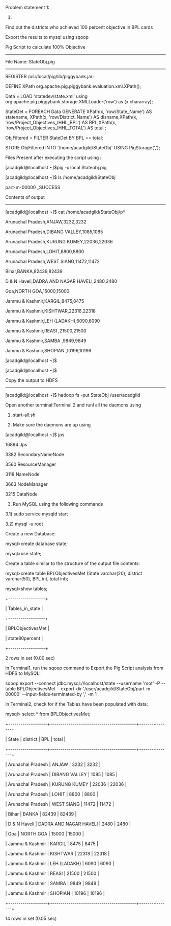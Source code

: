 

Problem statement 1:

1.

Find out the districts who achieved 100 percent objective in BPL cards

Export the results to mysql using sqoop  



Pig Script to calculate 100% Objective

--------------------------------------

File Name: StateObj.pig

-----------------------

REGISTER /usr/local/pig/lib/piggybank.jar;



DEFINE XPath org.apache.pig.piggybank.evaluation.xml.XPath();



Data =  LOAD 'statedev/state.xml' using org.apache.pig.piggybank.storage.XMLLoader('row') as (x:chararray);

StateDet = FOREACH Data GENERATE XPath(x, 'row/State_Name') AS statename, XPath(x, 'row/District_Name') AS disname,XPath(x, 'row/Project_Objectives_IHHL_BPL') AS BPL,XPath(x, 'row/Project_Objectives_IHHL_TOTAL') AS total ;

ObjFiltered = FILTER StateDet BY BPL == total;

STORE ObjFiltered INTO '/home/acadgild/StateObj' USING PigStorage(',');



Files Present after executing the script using : 

[acadgild@localhost ~]$pig -x local Stateobj.pig

[acadgild@localhost ~]$ ls /home/acadgild/StateObj

part-m-00000  _SUCCESS



Contents of output 

-------------------

[acadgild@localhost ~]$ cat /home/acadgild/StateObj/p*

Arunachal Pradesh,ANJAW,3232,3232

Arunachal Pradesh,DIBANG VALLEY,1085,1085

Arunachal Pradesh,KURUNG KUMEY,22036,22036

Arunachal Pradesh,LOHIT,8800,8800

Arunachal Pradesh,WEST SIANG,11472,11472

Bihar,BANKA,82439,82439

D & N Haveli,DADRA AND NAGAR HAVELI,2480,2480

Goa,NORTH GOA,15000,15000

Jammu & Kashmir,KARGIL,8475,8475

Jammu & Kashmir,KISHTWAR,22318,22318

Jammu & Kashmir,LEH (LADAKH),6090,6090

Jammu & Kashmir,REASI                                   ,21500,21500

Jammu & Kashmir,SAMBA                                   ,9849,9849

Jammu & Kashmir,SHOPIAN                                 ,10196,10196

[acadgild@localhost ~]$ 

[acadgild@localhost ~]$ 



Copy the output to HDFS

------------------------

[acadgild@localhost ~]$ hadoop fs -put StateObj /user/acadgild



Open another terminal:Terminal 2 and runl all the daemons using 

1) start-all.sh

2) Make sure the daemons are up using 

[acadgild@localhost ~]$ jps

16884 Jps

3382 SecondaryNameNode

3560 ResourceManager

3118 NameNode

3663 NodeManager

3215 DataNode



3) Run MySQL using the following commands

3.1) sudo service mysqld start

3.2) mysql -u root



Create a new Database:

mysql>create database state;

mysql>use state;



Create a table similar to the structure of the output file contents:

mysql>create table BPLObjectivesMet (State varchar(20), district varchar(50), BPL int, total int);



mysql>show tables;

+------------------+

| Tables_in_state  |

+------------------+

| BPLObjectivesMet |

| state80percent   |

+------------------+

2 rows in set (0.00 sec)



In Terminal1, run the sqoop command to Export the Pig Script analysis from HDFS to MySQL:

sqoop export --connect jdbc:mysql://localhost/state --username 'root' -P --table BPLObjectivesMet --export-dir '/user/acadgild/StateObj/part-m-00000' --input-fields-terminated-by ',' -m 1



In Terminal2, check for if the Tables have been populated with data:



mysql> select * from BPLObjectivesMet;

+-------------------+------------------------------------------+-------+-------+

| State             | district                                 | BPL   | total |

+-------------------+------------------------------------------+-------+-------+

| Arunachal Pradesh | ANJAW                                    |  3232 |  3232 |

| Arunachal Pradesh | DIBANG VALLEY                            |  1085 |  1085 |

| Arunachal Pradesh | KURUNG KUMEY                             | 22036 | 22036 |

| Arunachal Pradesh | LOHIT                                    |  8800 |  8800 |

| Arunachal Pradesh | WEST SIANG                               | 11472 | 11472 |

| Bihar             | BANKA                                    | 82439 | 82439 |

| D & N Haveli      | DADRA AND NAGAR HAVELI                   |  2480 |  2480 |

| Goa               | NORTH GOA                                | 15000 | 15000 |

| Jammu & Kashmir   | KARGIL                                   |  8475 |  8475 |

| Jammu & Kashmir   | KISHTWAR                                 | 22318 | 22318 |

| Jammu & Kashmir   | LEH (LADAKH)                             |  6090 |  6090 |

| Jammu & Kashmir   | REASI                                    | 21500 | 21500 |

| Jammu & Kashmir   | SAMBA                                    |  9849 |  9849 |

| Jammu & Kashmir   | SHOPIAN                                  | 10196 | 10196 |

+-------------------+------------------------------------------+-------+-------+

14 rows in set (0.05 sec)

